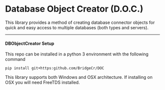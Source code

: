 # Database Object Creator (D.O.C.)
This library provides a method of creating database connector objects for quick and easy access to multiple
databases (both types and servers).

---

#### DBObjectCreator Setup
This repo can be installed in a python 3 environment with the following command

`pip install git+https:github.com/BridgeCr/DOC`

This library supports both Windows and OSX architecture. If installing on OSX you will need FreeTDS installed.
